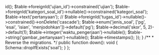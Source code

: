 <?php

use Illuminate\Database\Migrations\Migration;
use Illuminate\Database\Schema\Blueprint;
use Illuminate\Support\Facades\Schema;

return new class extends Migration
{
    /**
     * Run the migrations.
     */
    public function up(): void
    {
         Schema::create('soal', function (Blueprint $table) {
            $table->id();
            $table->foreignId('ujian_id')->constrained('ujian');
            $table->foreignId('kategori_soal_id')->nullable()->constrained('kategori_soal');
            $table->text('pertanyaan');
            // $table->foreignId('tugas_id')->nullable()->constrained()->onDelete('cascade');
            $table->enum('jenis_soal', ['pg', 'esai', 'isian', 'menjodohkan'])->default('pg');
            $table->decimal('skor', 5, 2)->default(1);
            $table->integer('waktu_pengerjaan')->nullable();
            $table->string('gambar_pertanyaan')->nullable();
            $table->timestamps();
        });
    }

    /**
     * Reverse the migrations.
     */ 
    public function down(): void
    {
        Schema::dropIfExists('soal');
    }
};
